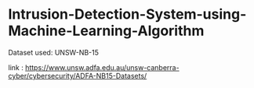 # Intrusion-Detection-System-using-Machine-Learning-Algorithm
Dataset used: UNSW-NB-15

link : https://www.unsw.adfa.edu.au/unsw-canberra-cyber/cybersecurity/ADFA-NB15-Datasets/
